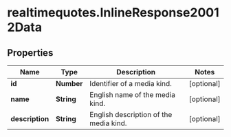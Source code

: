 # realtimequotes.InlineResponse20012Data

## Properties

Name | Type | Description | Notes
------------ | ------------- | ------------- | -------------
**id** | **Number** | Identifier of a media kind. | [optional] 
**name** | **String** | English name of the media kind. | [optional] 
**description** | **String** | English description of the media kind. | [optional] 


